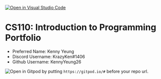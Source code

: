 [![Open in Visual Studio Code](https://classroom.github.com/assets/open-in-vscode-c66648af7eb3fe8bc4f294546bfd86ef473780cde1dea487d3c4ff354943c9ae.svg)](https://classroom.github.com/online_ide?assignment_repo_id=9859049&assignment_repo_type=AssignmentRepo)
# CS110: Introduction to Programming Portfolio

- Preferred Name: Kenny Yeung
- Discord Username: KrazyKen#1406
- Github Username: KennyYeung26

![Open in Gitpod](https://gitpod.io/button/open-in-gitpod.svg) by putting `https://gitpod.io/#` before your repo url.
